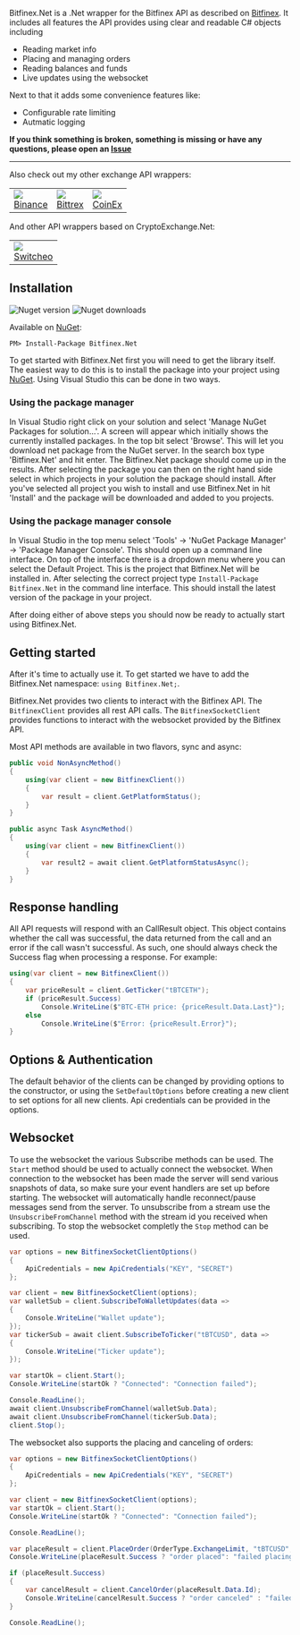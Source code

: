 
Bitfinex.Net is a .Net wrapper for the Bitfinex API as described on [Bitfinex](https://docs.bitfinex.com/docs). It includes all features the API provides using clear and readable C# objects including 
* Reading market info
* Placing and managing orders
* Reading balances and funds
* Live updates using the websocket

Next to that it adds some convenience features like:
* Configurable rate limiting
* Autmatic logging

**If you think something is broken, something is missing or have any questions, please open an [Issue](https://github.com/JKorf/Bitfinex.Net/issues)**

---
Also check out my other exchange API wrappers:
<table>
<tr>
<td><a href="https://github.com/JKorf/Binance.Net"><img src="https://github.com/JKorf/Binance.Net/blob/master/Resources/binance-coin.png?raw=true"></a>
<br />
<a href="https://github.com/JKorf/Binance.Net">Binance</a>
</td>
<td><a href="https://github.com/JKorf/Bittrex.Net"><img src="https://github.com/JKorf/Bittrex.Net/blob/master/Resources/icon.png?raw=true"></a>
<br />
<a href="https://github.com/JKorf/Bittrex.Net">Bittrex</a>
</td>
<td><a href="https://github.com/JKorf/CoinEx.Net"><img src="https://github.com/JKorf/CoinEx.Net/blob/master/Resources/icon.png?raw=true"></a>
<br />
<a href="https://github.com/JKorf/CoinEx.Net">CoinEx</a>
</td>
</table>

And other API wrappers based on CryptoExchange.Net:
<table>
<tr>
<td><a href="https://github.com/Zaliro/Switcheo.Net"><img src="https://github.com/Zaliro/Switcheo.Net/blob/master/Resources/switcheo-coin.png?raw=true"></a>
<br />
<a href="https://github.com/Zaliro/Switcheo.Net">Switcheo</a>
</td>
</tr>
</table>

## Installation
![Nuget version](https://img.shields.io/nuget/v/bitfinex.net.svg) ![Nuget downloads](https://img.shields.io/nuget/dt/Bitfinex.Net.svg)

Available on [NuGet](https://www.nuget.org/packages/Bitfinex.Net/):
```
PM> Install-Package Bitfinex.Net
```
To get started with Bitfinex.Net first you will need to get the library itself. The easiest way to do this is to install the package into your project using [NuGet](https://www.nuget.org/packages/Bitfinex.Net/). Using Visual Studio this can be done in two ways.

### Using the package manager
In Visual Studio right click on your solution and select 'Manage NuGet Packages for solution...'. A screen will appear which initially shows the currently installed packages. In the top bit select 'Browse'. This will let you download net package from the NuGet server. In the search box type 'Bitfinex.Net' and hit enter. The Bitfinex.Net package should come up in the results. After selecting the package you can then on the right hand side select in which projects in your solution the package should install. After you've selected all project you wish to install and use Bitfinex.Net in hit 'Install' and the package will be downloaded and added to you projects.

### Using the package manager console
In Visual Studio in the top menu select 'Tools' -> 'NuGet Package Manager' -> 'Package Manager Console'. This should open up a command line interface. On top of the interface there is a dropdown menu where you can select the Default Project. This is the project that Bitfinex.Net will be installed in. After selecting the correct project type  `Install-Package Bitfinex.Net`  in the command line interface. This should install the latest version of the package in your project.

After doing either of above steps you should now be ready to actually start using Bitfinex.Net.

## Getting started
After  it's time to actually use it. To get started we have to add the Bitfinex.Net namespace:  `using Bitfinex.Net;`.

Bitfinex.Net provides two clients to interact with the Bitfinex API. The `BitfinexClient` provides all rest API calls. The `BitfinexSocketClient` provides functions to interact with the websocket provided by the Bitfinex API.

Most API methods are available in two flavors, sync and async:
````C#
public void NonAsyncMethod()
{
    using(var client = new BitfinexClient())
    {
        var result = client.GetPlatformStatus();
    }
}

public async Task AsyncMethod()
{
    using(var client = new BitfinexClient())
    {
        var result2 = await client.GetPlatformStatusAsync();
    }
}
````

## Response handling
All API requests will respond with an CallResult object. This object contains whether the call was successful, the data returned from the call and an error if the call wasn't successful. As such, one should always check the Success flag when processing a response.
For example:
````C#
using(var client = new BitfinexClient())
{
	var priceResult = client.GetTicker("tBTCETH");
	if (priceResult.Success)
		Console.WriteLine($"BTC-ETH price: {priceResult.Data.Last}");
	else
		Console.WriteLine($"Error: {priceResult.Error}");
}
````

## Options & Authentication
The default behavior of the clients can be changed by providing options to the constructor, or using the `SetDefaultOptions` before creating a new client to set options for all new clients. Api credentials can be provided in the options.

## Websocket
To use the websocket the various Subscribe methods can be used. The `Start` method should be used to actually connect the websocket. When connection to the websocket has been made the server will send various snapshots of data, so make sure your event handlers are set up before starting.
The websocket will automatically handle reconnect/pause messages send from the server. To unsubscribe from a stream use the `UnsubscribeFromChannel` method with the stream id you received when subscribing. To stop the websocket completly the `Stop` method can be used.
````C#
var options = new BitfinexSocketClientOptions()
{
	ApiCredentials = new ApiCredentials("KEY", "SECRET")
};

var client = new BitfinexSocketClient(options);
var walletSub = client.SubscribeToWalletUpdates(data =>
{
	Console.WriteLine("Wallet update");
});
var tickerSub = await client.SubscribeToTicker("tBTCUSD", data =>
{
	Console.WriteLine("Ticker update");
});

var startOk = client.Start();
Console.WriteLine(startOk ? "Connected": "Connection failed");

Console.ReadLine();
await client.UnsubscribeFromChannel(walletSub.Data);
await client.UnsubscribeFromChannel(tickerSub.Data);
client.Stop();
````

The websocket also supports the placing and canceling of orders:
````C#
var options = new BitfinexSocketClientOptions()
{
	ApiCredentials = new ApiCredentials("KEY", "SECRET")
};

var client = new BitfinexSocketClient(options);
var startOk = client.Start();
Console.WriteLine(startOk ? "Connected": "Connection failed");

Console.ReadLine();

var placeResult = client.PlaceOrder(OrderType.ExchangeLimit, "tBTCUSD", 1, price: 1);
Console.WriteLine(placeResult.Success ? "order placed": "failed placing order: " + placeResult.Error);

if (placeResult.Success)
{
	var cancelResult = client.CancelOrder(placeResult.Data.Id);
	Console.WriteLine(cancelResult.Success ? "order canceled" : "failed canceling order: " + cancelResult.Error);
}

Console.ReadLine();
````

